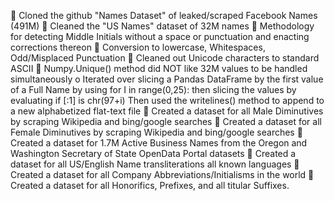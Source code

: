 	Cloned the github "Names Dataset" of leaked/scraped Facebook Names (491M)
	Cleaned the "US Names" dataset of 32M names
	Methodology for detecting Middle Initials without a space or punctuation and enacting corrections thereon
	Conversion to lowercase, Whitespaces, Odd/Misplaced Punctuation
	Cleaned out Unicode characters to standard ASCII
	Numpy.Unique() method did NOT like 32M values to be handled simultaneously
o	Iterated over slicing a Pandas DataFrame by the first value of a Full Name by using for I in range(0,25):  then slicing the values by evaluating if [:1] is chr(97+i) Then used the writelines() method to append to a new alphabetized flat-text file
	Created a dataset for all Male Diminutives by scraping Wikipedia and bing/google searches
	Created a dataset for all Female Diminutives by scraping Wikipedia and bing/google searches
	Created a dataset for 1.7M Active Business Names from the Oregon and Washington Secretary of State OpenData Portal datasets
	Created a dataset for all US/English Name transliterations all known languages
	Created a dataset for all Company Abbreviations/Initialisms in the world
	Created a dataset for all Honorifics, Prefixes, and all titular Suffixes.
